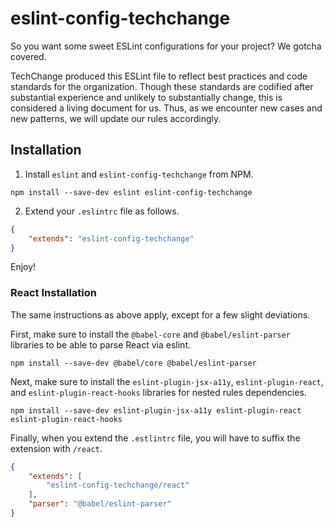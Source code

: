 eslint-config-techchange
========================

So you want some sweet ESLint configurations for your project? We gotcha covered.

TechChange produced this ESLint file to reflect best practices and code standards for the organization. Though these standards are codified after substantial experience and unlikely to substantially change, this is considered a living document for us. Thus, as we encounter new cases and new patterns, we will update our rules accordingly.

## Installation

1. Install `eslint` and `eslint-config-techchange` from NPM.

`npm install --save-dev eslint eslint-config-techchange`

2. Extend your `.eslintrc` file as follows.

```json
{
	"extends": "eslint-config-techchange"
}
```

Enjoy!

### React Installation

The same instructions as above apply, except for a few slight deviations.

First, make sure to install the `@babel-core` and `@babel/eslint-parser` libraries to be able to parse React via eslint.

`npm install --save-dev @babel/core @babel/eslint-parser`

Next, make sure to install the `eslint-plugin-jsx-a11y`, `eslint-plugin-react`, and `eslint-plugin-react-hooks` libraries for nested rules dependencies.

`npm install --save-dev eslint-plugin-jsx-a11y eslint-plugin-react eslint-plugin-react-hooks`

Finally, when you extend the `.estlintrc` file, you will have to suffix the extension with `/react`.

```json
{
	"extends": [
		"eslint-config-techchange/react"
	],
	"parser": "@babel/eslint-parser"
}
```
